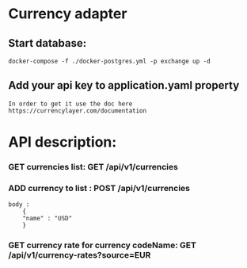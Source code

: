 # Currency adapter
## Start database:
    docker-compose -f ./docker-postgres.yml -p exchange up -d
## Add your api key to application.yaml property <your-api-key>
    In order to get it use the doc here https://currencylayer.com/documentation

# API description:
### GET currencies list: GET /api/v1/currencies 
### ADD currency to list : POST /api/v1/currencies 
    body : 
        {
        "name" : "USD"
        }
### GET currency rate for currency codeName: GET /api/v1/currency-rates?source=EUR
